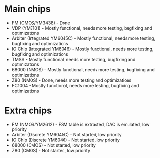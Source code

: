 # Main chips

* FM (CMOS/YM3438) - Done
* VDP (YM7101) - Mostly functional, needs more testing, bugfixing and optimizations
* Arbiter (Integrated YM6045C) - Mostly functional, needs more testing, bugfixing and optimizations
* IO Chip (Integrated YM6046) - Mostly functional, needs more testing, bugfixing and optimizations
* TMSS - Mostly functional, needs more testing, bugfixing and optimizations
* 68000 (NMOS) - Mostly functional, needs more testing, bugfixing and optimizations
* Z80 (NMOS) - Done, needs more testing and optimizations
* FC1004 - Mostly functional, needs more testing, bugfixing and optimizations

# Extra chips
* FM (NMOS/YM2612) - FSM table is extracted, DAC is emulated, low priority
* Arbiter (Discrete YM6045C) - Not started, low priority
* IO Chip (Discrete YM6046) - Not started, low priority
* 68000 (CMOS) - Not started, low priority
* Z80 (CMOS) - Not started, low priority
